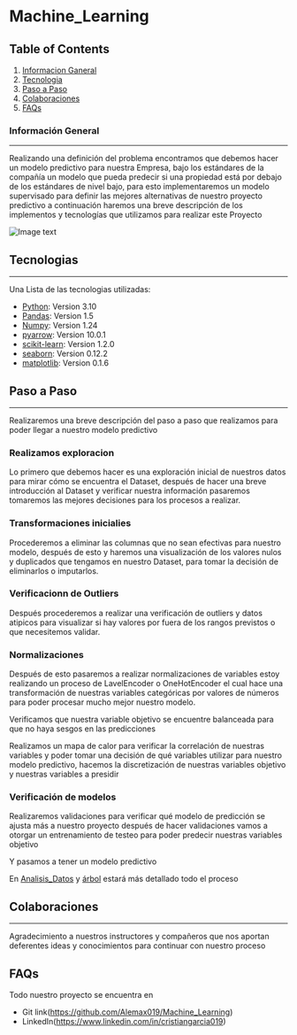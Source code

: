 # Machine_Learning

## Table of Contents
1. [Informacion Ganeral](#informacion-general)
2. [Tecnologia](#tecnologia)
3. [Paso a Paso](#paso-a-paso)
3. [Colaboraciones](#colaboraciones)
4. [FAQs](#faqs)
### Información General
***
Realizando una definición del problema encontramos que debemos hacer un modelo predictivo para nuestra Empresa, bajo los estándares de la compañía un modelo que pueda predecir si una propiedad está por debajo de los estándares de nivel bajo, para esto implementaremos un modelo supervisado para definir las mejores alternativas de nuestro proyecto predictivo a continuación haremos una breve descripción de los implementos y tecnologías que utilizamos para realizar este Proyecto

![Image text](https://www.united-internet.de/fileadmin/user_upload/Brands/Downloads/Logo_IONOS_by.jpg)

## Tecnologias
***
Una Lista de las tecnologias utilizadas:
* [Python](https://example.com): Version 3.10
* [Pandas](https://example.com): Version 1.5
* [Numpy](https://example.com): Version 1.24
* [pyarrow](https://example.com): Version 10.0.1
* [scikit-learn](https://example.com): Version 1.2.0
* [seaborn](https://example.com): Version 0.12.2
* [matplotlib](https://example.com): Version 0.1.6


## Paso a Paso
***
Realizaremos una breve descripción del paso a paso que realizamos para poder llegar a nuestro modelo predictivo

### Realizamos exploracion 
Lo primero que debemos hacer es una exploración inicial de nuestros datos para mirar cómo se encuentra el Dataset, después de hacer una breve introducción al Dataset y verificar nuestra información pasaremos tomaremos las mejores decisiones para los procesos a realizar.

### Transformaciones inicialies

Procederemos a eliminar las columnas que no sean efectivas para nuestro modelo, después de esto y haremos una visualización de los valores nulos y duplicados que tengamos en nuestro Dataset, para tomar la decisión de eliminarlos o imputarlos.
### Verificacionn de Outliers

Después procederemos a realizar una verificación de outliers y datos atipicos para visualizar si hay valores por fuera de los rangos previstos o que necesitemos validar.

### Normalizaciones

Después de esto pasaremos a realizar normalizaciones de variables estoy realizando un proceso de LavelEncoder o OneHotEncoder el cual hace una transformación de nuestras variables categóricas por valores de números para poder procesar mucho mejor nuestro modelo.

Verificamos que nuestra variable objetivo se encuentre balanceada para que no haya sesgos en las predicciones 

Realizamos un mapa de calor para verificar la correlación de nuestras variables y poder tomar una decisión de qué variables utilizar para nuestro modelo predictivo, hacemos la discretización de nuestras variables objetivo y nuestras variables a presidir 

### Verificación de modelos 

Realizaremos validaciones para verificar qué modelo de predicción se ajusta más a nuestro proyecto después de hacer validaciones vamos a otorgar un entrenamiento de testeo para poder predecir nuestras variables objetivo

Y pasamos a tener un modelo predictivo

En [Analisis_Datos](https://github.com/Alemax019/Machine_Learning/blob/main/Analisis_Datos.ipynb) y [árbol](https://github.com/Alemax019/Machine_Learning/blob/main/Arbol.ipynb) estará más detallado todo el proceso

## Colaboraciones
***
Agradecimiento a nuestros instructores y compañeros que nos aportan deferentes ideas y conocimientos para continuar con nuestro proceso

## FAQs

Todo nuestro proyecto se encuentra en 
* Git link(https://github.com/Alemax019/Machine_Learning)
* LinkedIn(https://www.linkedin.com/in/cristiangarcia019)
